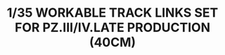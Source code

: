 ---
layout: product
title: "1/35 WORKABLE TRACK LINKS SET FOR PZ.III/IV.LATE PRODUCTION (40CM)"
price: "2100" 
desc: "Plastične gusenice"
img_path: "/assets/img/RFM5037.webp"
brand: "N/A"
available: false
special_offer: false
new: false
soon: false
cat: "010000"
subcat: "010800"
subsubcat: "0N/A"
sifra: "RFM5037"
popular: false
---